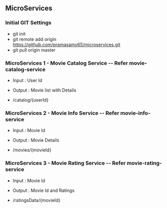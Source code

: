 ## MicroServices

### Initial GIT Settings
* git init
* git remote add origin https://github.com/pramasamy65/microservices.git
* git pull origin master
	
### MicroServices 1 - Movie Catalog Service -- Refer movie-catalog-service
* Input : User Id
* Output : Movie list with Details
	
* /catalog/{userId}

### MicroServices 2 - Movie Info Service -- Refer movie-info-service
* Input : Movie Id
* Output : Movie Details
	
* /movies/{movieId}

	
### MicroServices 3 - Movie Rating Service -- Refer movie-rating-service
* Input : Movie Id
* Output : Movie Id and Ratings
	
* /ratingsData/{movieId}
	

